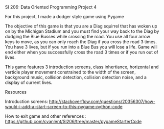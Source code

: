 SI 206: Data Oriented Programming Project 4

For this project, I made a dodger style game using Pygame

The objective of this game is that you are a Diag squirrel that has woken up on by the Michigan Stadium and you must
find your way back to the Diag by dodging the Blue Busses while crossing the road. You use all four arrow keys to move, 
as you can only reach the Diag if you cross the road 3 times. You have 3 lives, but if you run into a Blue Bus you will lose 
a life. Game will end either when you successfully cross the road 3 times or if you run out of lives.

This game features 3 introduction screens, class inhertiance, horizontal and verticle player movement constrained to the width of the screen,
background music, collision detection, collision detection noise, and a display of current lives. 

Resources

Introduction screens: http://stackoverflow.com/questions/20356307/how-would-i-add-a-start-screen-to-this-pygame-python-code 

How to exit game and other references : https://github.com/cvanlent/SI206/tree/master/pygameStarterCode
